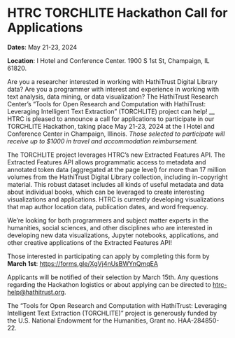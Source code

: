 # HTRC TORCHLITE Hackathon Call for Applications
**Dates**: May 21-23, 2024

**Location**: I Hotel and Conference Center. 1900 S 1st St, Champaign, IL 61820.

Are you a researcher interested in working with HathiTrust Digital Library data? Are you a programmer with interest and experience in working with text analysis, data mining, or data visualization?  The HathiTrust Research Center’s “Tools for Open Research and Computation with HathiTrust: Leveraging Intelligent Text Extraction” (TORCHLITE) project can help!
__
HTRC is pleased to announce a call for applications to participate in our TORCHLITE Hackathon, taking place May 21-23, 2024 at the I Hotel and Conference Center in Champaign, Illinois. *Those selected to participate will receive up to $1000 in travel and accommodation reimbursement.*

The TORCHLITE project leverages HTRC’s new Extracted Features API. The Extracted Features API allows programmatic access to metadata and annotated token data (aggregated at the page level) for more than 17 million volumes from the HathiTrust Digital Library collection, including in-copyright material. This robust dataset includes all kinds of useful metadata and data about individual books, which can be leveraged to create interesting visualizations and applications. HTRC is currently developing visualizations that map author location data, publication dates, and word frequency.

We’re looking for both programmers and subject matter experts in the humanities, social sciences, and other disciplines who are interested in developing new data visualizations, Jupyter notebooks, applications, and other creative applications of the Extracted Features API!

Those interested in participating can apply by completing this form by **March 1st**: https://forms.gle/XgVj4nUsBWYnQmqEA

Applicants will be notified of their selection by March 15th. Any questions regarding the Hackathon logistics or about applying can be directed to htrc-help@hathitrust.org.
 
The “Tools for Open Research and Computation with HathiTrust: Leveraging Intelligent Text Extraction (TORCHLITE)” project is generously funded by the U.S. National Endowment for the Humanities, Grant no. HAA-284850-22.
